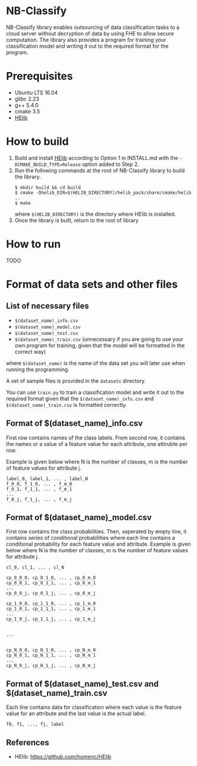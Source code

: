 # NB-Classify
NB-Classify library enables outsourcing of data classification tasks to a cloud server without decryption of data by using FHE to allow secure computation.
The library also provides a program for training your classification model and writing it out to the required format for the program.

# Prerequisites
* Ubuntu LTS 16.04
* glibc 2.23
* g++ 5.4.0
* cmake 3.5
* [HElib](https://github.com/homenc/HElib)

# How to build
1. Build and install [HElib](https://github.com/homenc/HElib) according to Option 1 in INSTALL.md with the `-DCMAKE_BUILD_TYPE=Release` option added to Step 2.
2. Run the following commands at the root of NB-Classify library to build the library.
    ```terminal
    $ mkdir build && cd build
    $ cmake -Dhelib_DIR=$(HELIB_DIRECTORY)/helib_pack/share/cmake/helib ..
    $ make
    ```
    where `$(HELIB_DIRECTORY)` is the directory where HElib is installed.
3. Once the library is built, return to the root of library

# How to run

TODO


# Format of data sets and other files
## List of necessary files
* `$(dataset_name)_info.csv`
* `$(dataset_name)_model.csv`
* `$(dataset_name)_test.csv`
* `$(dataset_name)_train.csv`  (unnecessary if you are going to use your own program for training, given that the model will be formatted in the correct way)

where `$(dataset_name)` is the name of the data set you will later use when running the programming.

A set of sample files is provided in the `datasets` directory. 

You can use `train.py` to train a classification model and write it out to the required format given that the `$(dataset_name)_info.csv` and `$(dataset_name)_train.csv` is formatted correctly.

## Format of $(dataset_name)_info.csv
First row contains names of the class labels. From second row, it contains the names or a value of a feature value for each attribute, one attirubte per row.

Example is given below where N is the number of classes, m is the number of feature values for attribute j.
```
label_0, label_1, ... , label_N
f_0_0, f_1_0, ... , f_m_0
f_0_1, f_1_1, ... , f_m_1
...
f_0_j, f_1_j, ... , f_m_j
```

## Format of $(dataset_name)_model.csv
First row contains the class probabilities. Then, seperated by empty line, it contains series of conditional probabilities where each line contains a conditional probability for each feature value and attribute.
Example is given below where N is the number of classes, m is the number of feature values for attribute j.
```
cl_0, cl_1, ... , cl_N

cp_0_0_0, cp_0_1_0, ... , cp_0_m_0
cp_0_0_1, cp_0_1_1, ... , cp_0_m_1
...
cp_0_0_j, cp_0_1_j, ... , cp_0_m_j

cp_1_0_0, cp_1_1_0, ... , cp_1_m_0
cp_1_0_1, cp_1_1_1, ... , cp_1_m_1
...
cp_1_0_j, cp_1_1_j, ... , cp_1_m_j


...


cp_N_0_0, cp_N_1_0, ... , cp_N_m_0
cp_N_0_1, cp_N_1_1, ... , cp_N_m_1
...
cp_N_0_j, cp_N_1_j, ... , cp_N_m_j
```

## Format of $(dataset_name)_test.csv and $(dataset_name)_train.csv
Each line contains data for classification where each value is the feature value for an attribute and the last value is the actual label. 
```
f0, f1, ..., fj, label
```

## References
* HElib:  https://github.com/homenc/HElib
